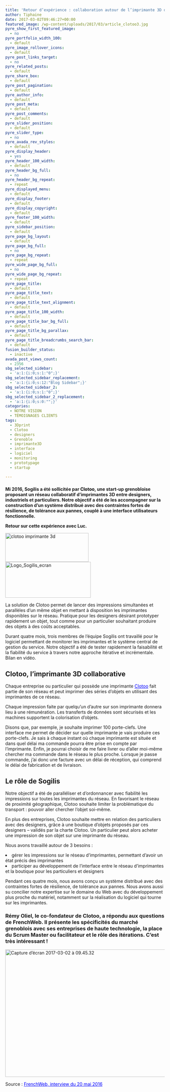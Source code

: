 ```yaml
---
title: 'Retour d’expérience : collaboration autour de l’imprimante 3D de Clotoo, « la manufacture particulière »'
author: Tiphaine
date: 2017-03-02T09:46:27+00:00
featured_image: /wp-content/uploads/2017/03/article_clotoo3.jpg
pyre_show_first_featured_image:
  - no
pyre_portfolio_width_100:
  - default
pyre_image_rollover_icons:
  - default
pyre_post_links_target:
  - no
pyre_related_posts:
  - default
pyre_share_box:
  - default
pyre_post_pagination:
  - default
pyre_author_info:
  - default
pyre_post_meta:
  - default
pyre_post_comments:
  - default
pyre_slider_position:
  - default
pyre_slider_type:
  - no
pyre_avada_rev_styles:
  - default
pyre_display_header:
  - yes
pyre_header_100_width:
  - default
pyre_header_bg_full:
  - no
pyre_header_bg_repeat:
  - repeat
pyre_displayed_menu:
  - default
pyre_display_footer:
  - default
pyre_display_copyright:
  - default
pyre_footer_100_width:
  - default
pyre_sidebar_position:
  - default
pyre_page_bg_layout:
  - default
pyre_page_bg_full:
  - no
pyre_page_bg_repeat:
  - repeat
pyre_wide_page_bg_full:
  - no
pyre_wide_page_bg_repeat:
  - repeat
pyre_page_title:
  - default
pyre_page_title_text:
  - default
pyre_page_title_text_alignment:
  - default
pyre_page_title_100_width:
  - default
pyre_page_title_bar_bg_full:
  - default
pyre_page_title_bg_parallax:
  - default
pyre_page_title_breadcrumbs_search_bar:
  - default
fusion_builder_status:
  - inactive
avada_post_views_count:
  - 2356
sbg_selected_sidebar:
  - 'a:1:{i:0;s:1:"0";}'
sbg_selected_sidebar_replacement:
  - 'a:1:{i:0;s:12:"Blog Sidebar";}'
sbg_selected_sidebar_2:
  - 'a:1:{i:0;s:1:"0";}'
sbg_selected_sidebar_2_replacement:
  - 'a:1:{i:0;s:0:"";}'
categories:
  - NOTRE VISION
  - TÉMOIGNAGES CLIENTS
tags:
  - 3Dprint
  - Clotoo
  - designers
  - Grenoble
  - imprimante3D
  - interface
  - logiciel
  - monitoring
  - prototypage
  - startup

---
```

### 

**Mi 2016, Sogilis a été sollicitée par <span style="color: #000000;">C</span><span style="color: #000000;">lotoo</span>, une start-up grenobloise proposant un réseau collaboratif d’imprimantes 3D entre designers, industriels et particuliers. Notre objectif a été de les accompagner sur la construction d&rsquo;un système distribué avec des contraintes fortes de résilience, de tolérance aux pannes, couplé à une interface utilisateurs fonctionnelle.**

**Retour sur cette expérience avec Luc.**

<img class="aligncenter wp-image-1765 size-full" title="clotoo imprimante 3d" src="http://sogilis.com/wp-content/uploads/2017/02/logo-clotoo.png" alt="clotoo imprimante 3d" width="263" height="91" />

<img class="aligncenter wp-image-1766" title="Logo_Sogilis_ecran" src="http://sogilis.com/wp-content/uploads/2017/02/Logo_Sogilis_ecran.jpg" alt="Logo_Sogilis_ecran" width="270" height="113" />

La solution de Clotoo permet de lancer des impressions simultanées et parallèles d’un même objet en mettant à disposition les imprimantes disponibles sur le réseau. Pratique pour les designers désirant prototyper rapidement un objet, tout comme pour un particulier souhaitant produire des objets à des coûts acceptables.

<span style="font-weight: 400;">Durant quatre mois, trois membres de l’équipe Sogilis ont travaillé pour le logiciel permettant de monitorer les imprimantes et le système central de gestion du service</span><span style="font-weight: 400;">. Notre objectif a été de tester rapidement la faisabilité et la fiabilité du service à travers notre approche itérative et incrémentale. Bilan en vidéo.</span>

## **Clotoo, l’imprimante 3D collaborative**

<span style="font-weight: 400;">Chaque entreprise ou particulier qui possède une imprimante </span><span style="text-decoration: underline;"><span style="color: #0000ff;"><a style="color: #0000ff;" href="http://www.clotoo.com/"><span style="font-weight: 400;">Clotoo</span></a></span></span> <span style="font-weight: 400;">fait partie de son réseau et peut imprimer des séries d&rsquo;objets en utilisant des imprimantes de ce réseau. </span>

<span style="font-weight: 400;">Chaque impression faite par quelqu&rsquo;un d&rsquo;autre sur son imprimante donnera lieu à une rémunération. Les transferts de données sont sécurisés et les machines supportent la colorisation d’objets. </span>

<span style="font-weight: 400;">Disons que, par exemple, je souhaite imprimer 100 porte-clefs. Une interface me permet de décider sur quelle imprimante je vais produire ces porte-clefs. Je sais à chaque instant où chaque imprimante est située et dans quel délai ma commande pourra être prise en compte par l&rsquo;imprimante. Enfin, je pourrai choisir de me faire livrer ou d&rsquo;aller moi-même chercher ma commande dans le réseau le plus proche. Lorsque je passe commande, j’ai donc une facture avec un délai de réception, qui comprend le délai de fabrication et de livraison.</span>

## **Le rôle de Sogilis**

<span style="font-weight: 400;">Notre objectif a été de paralléliser et d’ordonnancer avec fiabilité les impressions sur toutes les imprimantes du réseau. En favorisant le réseau de proximité géographique, Clotoo souhaite limiter la problématique du transport : pouvoir aller chercher l&rsquo;objet soi-même. </span>

<span style="font-weight: 400;">En plus des entreprises, Clotoo souhaite mettre en relation des particuliers avec des designers, grâce à une boutique d’objets proposés par ces designers &#8211; validés par la charte Clotoo. Un particulier peut alors acheter une impression de son objet sur une imprimante du réseau. </span>

<span style="font-weight: 400;">Nous avons travaillé autour de 3 besoins : </span>

<li style="font-weight: 400;">
  <span style="font-weight: 400;">gérer les impressions sur le réseau d&rsquo;imprimantes, permettant d’avoir un état précis des imprimantes </span>
</li>
<li style="font-weight: 400;">
  <span style="font-weight: 400;">participer au développement de l’interface entre le réseau d’imprimantes et la boutique pour les particuliers et designers  </span>
</li>

<span style="font-weight: 400;">Pendant ces quatre mois, nous avons conçu un système distribué avec des contraintes fortes de résilience, de tolérance aux pannes. Nous avons aussi su concilier notre expertise sur le domaine du Web avec du développement plus proche du matériel, notamment sur la réalisation du logiciel qui tourne sur les imprimantes.</span>

### Rémy Oliel, le co-fondateur de Clotoo, a répondu aux questions de FrenchWeb. Il présente les spécificités du marché grenoblois avec ses entreprises de haute technologie, la place du Scrum Master ou facilitateur et le rôle des itérations. C’est très intéressant !

[<img class="aligncenter size-full wp-image-1780" src="http://sogilis.com/wp-content/uploads/2017/03/Capture-d’écran-2017-03-02-à-09.45.32.png" alt="Capture d’écran 2017-03-02 à 09.45.32" width="724" height="402" srcset="http://sogilis.com/wp-content/uploads/2017/03/Capture-d’écran-2017-03-02-à-09.45.32.png 724w, http://sogilis.com/wp-content/uploads/2017/03/Capture-d’écran-2017-03-02-à-09.45.32-300x167.png 300w" sizes="(max-width: 724px) 100vw, 724px" />][1]

Source : <span style="text-decoration: underline; color: #0000ff;"><a style="color: #0000ff; text-decoration: underline;" href="http://www.dailymotion.com/video/x4bh0ji_le-debrief-de-la-semaine-avec-remy-oliel-clotoo-et-antoine-martin-zenly_tech">FrenchWeb, interview du 20 mai 2016</a></span>

 [1]: https://drive.google.com/file/d/0B9DiUUwC4ObVOF82WTRyZkcySG8/view?usp=sharing